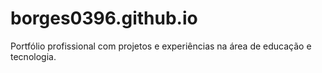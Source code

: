 # borges0396.github.io
Portfólio profissional com projetos e experiências na área de educação e tecnologia.
